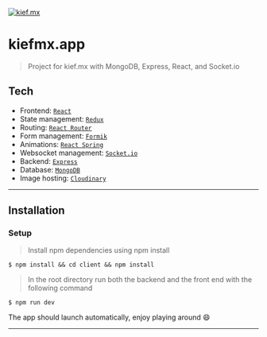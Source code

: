 <a href="https://kief.mx"><img src="https://kief.mx/wp-content/uploads/2020/11/WEB_02_slider_homepage_separate-LOGO-KIEF-PRINCIPAL.png" title="kief.mx"></a>

# kiefmx.app

> Project for kief.mx with MongoDB, Express, React, and Socket.io


## Tech

- Frontend: <a href="https://github.com/facebook/react">`React`</a>
- State management: <a href="https://github.com/reduxjs/redux">`Redux`</a>
- Routing: <a href="https://github.com/ReactTraining/react-router">`React Router`</a>
- Form management: <a href="https://github.com/jaredpalmer/formik">`Formik`</a>
- Animations: <a href="https://github.com/react-spring/react-spring">`React Spring`</a>
- Websocket management: <a href="https://github.com/socketio/socket.io">`Socket.io`</a>
- Backend: <a href="https://github.com/expressjs/express">`Express`</a>
- Database: <a href="https://github.com/Automattic/mongoose">`MongoDB`</a>
- Image hosting: <a href="https://cloudinary.com/">`Cloudinary`</a>

---

## Installation

### Setup

> Install npm dependencies using npm install

```shell
$ npm install && cd client && npm install
```

> In the root directory run both the backend and the front end with the following command

```shell
$ npm run dev
```

The app should launch automatically, enjoy playing around 😄

---
